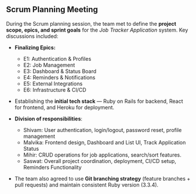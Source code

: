 ## **Scrum Planning Meeting**

During the Scrum planning session, the team met to define the **project scope, epics, and sprint goals** for the *Job Tracker Application* system.
Key discussions included:

* **Finalizing Epics:**

  * E1: Authentication & Profiles
  * E2: Job Management
  * E3: Dashboard & Status Board
  * E4: Reminders & Notifications
  * E5: External Integrations
  * E6: Infrastructure & CI/CD
* Establishing the **initial tech stack** — Ruby on Rails for backend, React for frontend, and Heroku for deployment.
* **Division of responsibilities**:

  * Shivam: User authentication, login/logout, password reset, profile management
  * Malvika: Frontend design, Dashboard and List UI, Track Application Status
  * Mihir: CRUD operations for job applications, search/sort features.
  * Saswat: Overall project coordination, deployment, CI/CD setup, Reminders Functionality
* The team also agreed to use **Git branching strategy** (feature branches + pull requests) and maintain consistent Ruby version (3.3.4).

